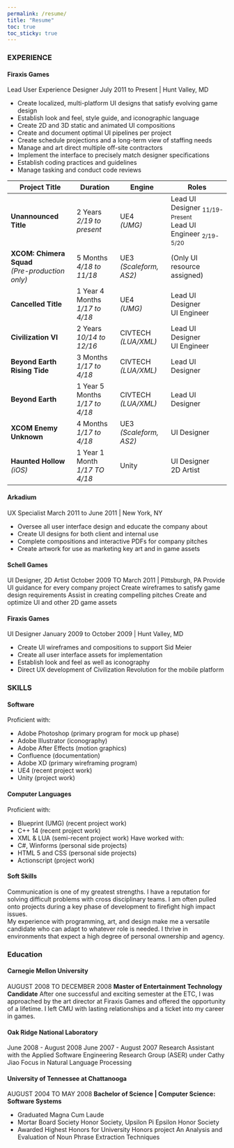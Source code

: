 ```yaml
---
permalink: /resume/
title: "Resume"
toc: true
toc_sticky: true
---
```


### EXPERIENCE
#### Firaxis Games
Lead User Experience Designer
July 2011 to Present | Hunt Valley, MD
- Create localized, multi-platform UI designs that satisfy evolving game design 
- Establish look and feel, style guide, and iconographic language
- Create 2D and 3D static and animated UI compositions
- Create and document optimal UI pipelines per project
- Create schedule projections and a long-term view of staffing needs 
- Manage and art direct multiple off-site contractors
- Implement the interface to precisely match designer specifications 
- Establish coding practices and guidelines 
- Manage tasking and conduct code reviews

| Project Title  | Duration  | Engine  | Roles  |
|---|---|---|---|
| **Unannounced Title**  | 2 Years <br>*2/19 to present*  | UE4 <br>*(UMG)*  | Lead UI Designer <sub>11/19-Present</sub><br>Lead UI Engineer  <sub>2/19-5/20</sub> |
| **XCOM: Chimera Squad** <br> *(Pre-production only)*  | 5 Months <br>*4/18 to 11/18*  | UE3 <br>*(Scaleform, AS2)*  | (Only UI resource assigned)  |
| **Cancelled Title**  | 1 Year 4 Months<br>*1/17 to 4/18*  | UE4<br>*(UMG)*  | Lead UI Designer <br>UI Engineer   |
| **Civilization VI**  | 2 Years<br>*10/14 to 12/16*  | CIVTECH<br>*(LUA/XML)*  | Lead UI Designer<br>UI Engineer  |
| **Beyond Earth Rising Tide**  | 3 Months<br>*1/17 to 4/18*  | CIVTECH<br>*(LUA/XML)*  | Lead UI Designer  |
| **Beyond Earth**  | 1 Year 5 Months<br>*1/17 to 4/18*  | CIVTECH<br>*(LUA/XML)*  | Lead UI Designer  |
| **XCOM Enemy Unknown**  | 4 Months<br>*1/17 to 4/18*  | UE3<br>*(Scaleform, AS2)*  | UI Designer  |
| **Haunted Hollow** <br>*(iOS)*| 1 Year 1 Month<br>*1/17 TO 4/18* | Unity | UI Designer<br> 2D Artist |

#### Arkadium
UX Specialist
March 2011 to June 2011 | New York, NY  
- Oversee all user interface design and educate the company about 
- Create UI designs for both client and internal use
- Complete compositions and interactive PDFs for company pitches 
- Create artwork for use as marketing key art and in game assets

#### Schell Games
UI Designer, 2D Artist
October 2009 TO March 2011 | Pittsburgh, PA
Provide UI guidance for every company project
Create wireframes to satisfy game design requirements Assist in creating compelling pitches
Create and optimize UI and other 2D game assets

#### Firaxis Games
UI Designer
January 2009 to October 2009 | Hunt Valley, MD
- Create UI wireframes and compositions to support Sid Meier
- Create all user interface assets for implementation
- Establish look and feel as well as iconography
- Direct UX development of Civilization Revolution for the mobile platform

### SKILLS
#### Software
Proficient with:
- Adobe Photoshop (primary program for mock up phase)
- Adobe Illustrator (iconography)
- Adobe After Effects (motion graphics)
- Confluence (documentation)
- Adobe XD (primary wireframing program)
- UE4 (recent project work)
- Unity (project work)

#### Computer Languages
Proficient with:
- Blueprint (UMG) (recent project work)
- C++ 14 (recent project work)
- XML & LUA (semi-recent project work)
Have worked with:
- C#, Winforms (personal side projects)
- HTML 5 and CSS (personal side projects)
- Actionscript (project work)

#### Soft Skills
Communication is one of my greatest strengths. I have a reputation for solving difficult problems with cross disciplinary teams. I am often pulled onto projects during a key phase of development to firefight high impact issues.<br>
My experience with programming, art, and design make me a versatile candidate who can adapt to whatever role is needed. I thrive in environments that expect a high degree of personal ownership and agency.

### Education
#### Carnegie Mellon University
AUGUST 2008 TO DECEMBER 2008
**Master of Entertainment Technology Candidate**
After one successful and exciting semester at the ETC, I was approached by the art director at Firaxis Games and offered the opportunity of a lifetime. I left CMU with lasting relationships and a ticket into my career in games.
#### Oak Ridge National Laboratory
June 2008 - August 2008
June 2007 - August 2007
Research Assistant with the Applied Software Engineering Research Group (ASER) under Cathy Jiao
Focus in Natural Language Processing
#### University of Tennessee at Chattanooga
AUGUST 2004 TO MAY 2008
**Bachelor of Science | Computer Science: Software Systems**
- Graduated Magna Cum Laude
- Mortar Board Society Honor Society, Upsilon Pi Epsilon Honor Society
- Awarded Highest Honors for University Honors project An Analysis and Evaluation of Noun Phrase Extraction Techniques